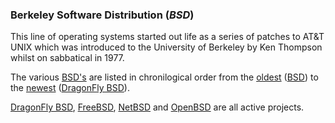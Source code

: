 ### Berkeley Software Distribution (<dfn title="Berkeley Software Distribution">BSD</dfn>)
This line of operating systems started out life as a series of patches to AT&T UNIX which was introduced to the University of Berkeley by Ken Thompson whilst on sabbatical in 1977.

The various [BSD's](bsd.md) are listed in chronilogical order from the [oldest](bsd.md) ([BSD](bsd.md)) to the [newest](dragonfly.md) ([DragonFly BSD](dragonfly.md)).

[DragonFly BSD](dragonfly.md), [FreeBSD](freebsd.md), [NetBSD](netbsd.md) and [OpenBSD](openbsd.md) are all active projects.

